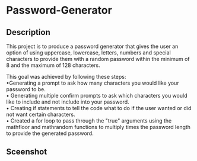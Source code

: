 # Password-Generator

## Description
<p>This project is to produce a password generator that gives the user an option of using uppercase, lowercase, letters, numbers and special characters to provide them with a random password within the minimum of 8 and the maximum of 128 characters.</p>

This goal was achieved by following these steps: </br>
    •Generating a prompt to ask how many characters you would like your password to be. </br>
    • Generating multiple confirm prompts to ask which characters you would like to include and not include into your password. </br>
    • Creating if statements to tell the code what to do if the user wanted or did not want certain characters. </br>
    • Created a for loop to pass through the "true" arguments using the mathfloor and mathrandom functions to multiply times the password length to provide the generated password. </br>

 ## Sceenshot

